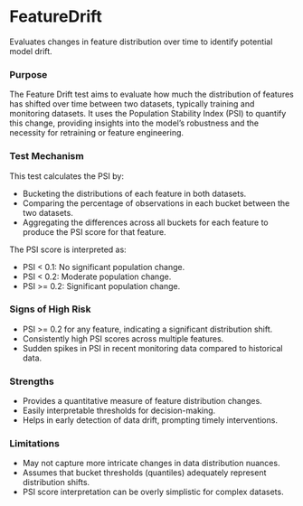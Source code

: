 # FeatureDrift

Evaluates changes in feature distribution over time to identify potential model drift.

### Purpose

The Feature Drift test aims to evaluate how much the distribution of features has shifted over time between two
datasets, typically training and monitoring datasets. It uses the Population Stability Index (PSI) to quantify this
change, providing insights into the model’s robustness and the necessity for retraining or feature engineering.

### Test Mechanism

This test calculates the PSI by:

- Bucketing the distributions of each feature in both datasets.
- Comparing the percentage of observations in each bucket between the two datasets.
- Aggregating the differences across all buckets for each feature to produce the PSI score for that feature.

The PSI score is interpreted as:

- PSI < 0.1: No significant population change.
- PSI < 0.2: Moderate population change.
- PSI >= 0.2: Significant population change.

### Signs of High Risk

- PSI >= 0.2 for any feature, indicating a significant distribution shift.
- Consistently high PSI scores across multiple features.
- Sudden spikes in PSI in recent monitoring data compared to historical data.

### Strengths

- Provides a quantitative measure of feature distribution changes.
- Easily interpretable thresholds for decision-making.
- Helps in early detection of data drift, prompting timely interventions.

### Limitations

- May not capture more intricate changes in data distribution nuances.
- Assumes that bucket thresholds (quantiles) adequately represent distribution shifts.
- PSI score interpretation can be overly simplistic for complex datasets.